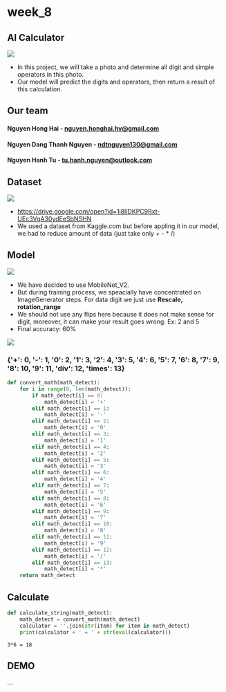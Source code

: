 # week_8
## AI Calculator
![](https://i.imgur.com/esKBcPn.png)

- In this project, we will take a photo and determine all digit and simple operators in this photo.
- Our model will predict the digits and operators, then return a result of this calculation.

## Our team
#### Nguyen Hong Hai - nguyen.honghai.hv@gmail.com
#### Nguyen Dang Thanh Nguyen - ndtnguyen130@gmail.com
#### Nguyen Hanh Tu - tu.hanh.nguyen@outlook.com



## Dataset
![](https://i.imgur.com/hwAtC38.png)
- https://drive.google.com/open?id=1i8lIDKPC9Rxt-UEc3VqA30ydEeSbNSHN
- We used a dataset from Kaggle.com but before appling it in our model, we had to reduce amount of data (just take only + - * /)



## Model
![](https://i.imgur.com/kMfw73z.png)
- We have decided to use MobileNet_V2.
- But during training process, we speacially have concentrated on ImageGenerator steps. For data digit we just use **Rescale, rotation_range**
- We should not use any flips here because it does not make sense for digit, moreover, it can make your result goes wrong. Ex: 2 and 5
- Final accuracy: 60%

![](https://i.imgur.com/r6ayxOV.png)
### {'+': 0, '-': 1, '0': 2, '1': 3, '2': 4, '3': 5, '4': 6, '5': 7, '6': 8, '7': 9, '8': 10, '9': 11, 'div': 12, 'times': 13}
```python
def convert_math(math_detect):
    for i in range(0, len(math_detect)):
        if math_detect[i] == 0:
            math_detect[i] = '+'
        elif math_detect[i] == 1:
            math_detect[i] = '-'
        elif math_detect[i] == 2:
            math_detect[i] = '0'
        elif math_detect[i] == 3:
            math_detect[i] = '1'
        elif math_detect[i] == 4:
            math_detect[i] = '2'
        elif math_detect[i] == 5:
            math_detect[i] = '3'
        elif math_detect[i] == 6:
            math_detect[i] = '4'
        elif math_detect[i] == 7:
            math_detect[i] = '5'
        elif math_detect[i] == 8:
            math_detect[i] = '6'
        elif math_detect[i] == 9:
            math_detect[i] = '7'
        elif math_detect[i] == 10:
            math_detect[i] = '8'
        elif math_detect[i] == 11:
            math_detect[i] = '9'
        elif math_detect[i] == 12:
            math_detect[i] = '/'
        elif math_detect[i] == 13:
            math_detect[i] = '*'
    return math_detect
```
## Calculate
```python
def calculate_string(math_detect):
    math_detect = convert_math(math_detect)
    calculator = ''.join(str(item) for item in math_detect)
    print(calculator + ' = ' + str(eval(calculator)))
```
```
3*6 = 18
```

## DEMO
...
